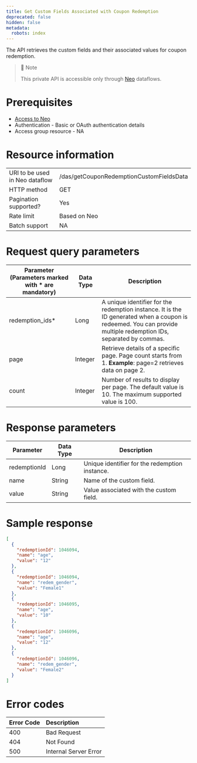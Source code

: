 ```yaml
---
title: Get Custom Fields Associated with Coupon Redemption
deprecated: false
hidden: false
metadata:
  robots: index
---
```

The API retrieves the custom fields and their associated values for coupon redemption.

> 🚧 Note
>
> This private API is accessible only through [Neo](https://docs.capillarytech.com/docs/neo-quick-start) dataflows.

# Prerequisites

*   [Access to Neo](https://docs.capillarytech.com/docs/access-management-neo#enabling-neo-extension-access--user-roles)
*   Authentication - Basic or OAuth authentication details
*   Access group resource - NA

# Resource information

|                                |                                          |
| :----------------------------- | :--------------------------------------- |
| URI to be used in Neo dataflow | /das/getCouponRedemptionCustomFieldsData |
| HTTP method                    | GET                                      |
| Pagination supported?          | Yes                                      |
| Rate limit                     | Based on Neo                             |
| Batch support                  | NA                                       |

# Request query parameters

| **Parameter** (Parameters marked with \* are mandatory) | **Data Type** | **Description**                                                                                                                                                  |
| ------------------------------------------------------- | ------------- | ---------------------------------------------------------------------------------------------------------------------------------------------------------------- |
| redemption\_ids\*                                       | Long          | A unique identifier for the redemption instance. It is the ID generated when a coupon is redeemed. You can provide multiple redemption IDs, separated by commas. |
| page                                                    | Integer       | Retrieve details of a specific page. Page count starts from 1. **Example**: page=2 retrieves data on page 2.                                                     |
| count                                                   | Integer       | Number of results to display per page. The default value is 10. The maximum supported value is 100.                                                              |

# Response parameters

| Parameter    | Data Type | Description                                    |
| ------------ | --------- | ---------------------------------------------- |
| redemptionId | Long      | Unique identifier for the redemption instance. |
| name         | String    | Name of the custom field.                      |
| value        | String    | Value associated with the custom field.        |

# Sample response

```json Sample Response
[
  {
    "redemptionId": 1046094,
    "name": "age",
    "value": "12"
  },
  {
    "redemptionId": 1046094,
    "name": "redem_gender",
    "value": "Female1"
  },
  {
    "redemptionId": 1046095,
    "name": "age",
    "value": "10"
  },
  {
    "redemptionId": 1046096,
    "name": "age",
    "value": "12"
  },
  {
    "redemptionId": 1046096,
    "name": "redem_gender",
    "value": "Female2"
  }
]
```

# Error codes

| Error Code | Description           |
| :--------- | :-------------------- |
| 400        | Bad Request           |
| 404        | Not Found             |
| 500        | Internal Server Error |
